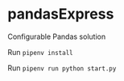 # pandasExpress
Configurable Pandas solution

Run `pipenv install`

Run `pipenv run python start.py`
